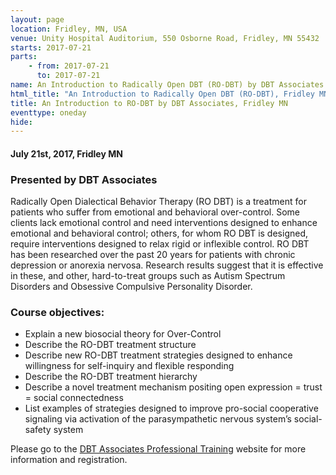 ```yaml
---
layout: page
location: Fridley, MN, USA
venue: Unity Hospital Auditorium, 550 Osborne Road, Fridley, MN 55432
starts: 2017-07-21
parts:
    - from: 2017-07-21
      to: 2017-07-21
name: An Introduction to Radically Open DBT (RO-DBT) by DBT Associates
html_title: "An Introduction to Radically Open DBT (RO-DBT), Fridley MN"
title: An Introduction to RO-DBT by DBT Associates, Fridley MN
eventtype: oneday
hide:   
---
```


#### July 21st, 2017, Fridley MN 

### Presented by DBT Associates
Radically Open Dialectical Behavior Therapy (RO DBT) is a treatment for patients who suffer from emotional and behavioral over-control. Some clients lack emotional control and need interventions designed to enhance emotional and behavioral control; others, for whom RO DBT is designed, require interventions designed to relax rigid or inflexible control. RO DBT has been researched over the past 20 years for patients with chronic depression or anorexia nervosa. Research results suggest that it is effective in these, and other, hard-to-treat groups such as Autism Spectrum Disorders and Obsessive Compulsive Personality Disorder.

### Course objectives:
* Explain a new biosocial theory for Over-Control
* Describe the RO-DBT treatment structure
* Describe new RO-DBT treatment strategies designed to enhance willingness for self-inquiry and flexible responding
* Describe the RO-DBT treatment hierarchy
* Describe a novel treatment mechanism positing open expression = trust = social connectedness
* List examples of strategies designed to improve pro-social cooperative signaling via activation of the parasympathetic nervous system’s social-safety system

Please go to the [DBT Associates Professional Training](http://dbtassociates.com) website for more information and registration.
